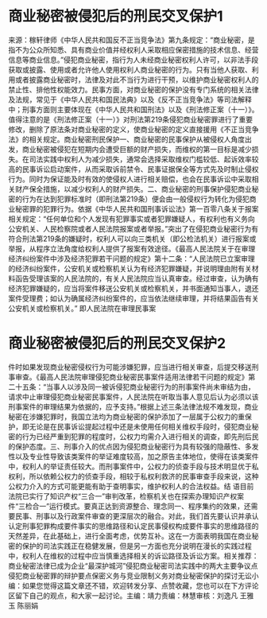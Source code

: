 # 商业秘密被侵犯后的刑民交叉保护1

来源：稼轩律师《中华人民共和国反不正当竞争法》第九条规定：“商业秘密，是指不为公众所知悉、具有商业价值并经权利人采取相应保密措施的技术信息、经营信息等商业信息。”侵犯商业秘密，指行为人未经商业秘密权利人许可，以非法手段获取或披露、使用或者允许他人使用权利人商业秘密的行为。只有当他人获取、利用或者披露商业秘密时，法律及对此不当行为进行干预，以维护商业秘密权利人的禁止性、排他性权能效力。民事方面，对商业秘密的保护没有专门系统的相关法律及法规，常见于《中华人民共和国民法典》以及《反不正当竞争法》等司法解释中；刑事方面则主要体现在《中华人民共和国刑法》以及《刑法修正案（十一）》。值得注意的是《刑法修正案（十一）》对刑法第219条侵犯商业秘密罪进行了重要修改，删除了原法条对商业秘密的定义，使商业秘密的定义直接援用《不正当竞争法》的相关规定。商业秘密刑民保护一、商业秘密的民事保护从被侵权人角度出发，商业秘密被侵犯在短期内会遭受巨额的财产损失，而维权的第一目标是减少损失。在司法实践中权利人为减少损失，通常会选择采取维权门槛较低、起诉效率较高的民事诉讼启动案件，从而采取诉前禁令、民事证据保全等方式先及时制止侵权行为。同时为保证能及时有效的使侵权人进行相关赔偿，也会在民事诉讼中采取相关财产保全措施，以减少权利人的财产损失。二、商业秘密的刑事保护侵犯商业秘密的行为在达到犯罪标准时（即刑法第219条）便会由一般侵权行为转化为侵犯商业秘密罪的犯罪行为。依据《中华人民共和国刑事诉讼法》第一百零八条关于报案相关规定：“任何单位和个人发现有犯罪事实或者犯罪嫌疑人，有权利也有义务向公安机关、人民检察院或者人民法院报案或者举报。”突出了在侵犯商业秘密行为有符合刑法第219条的嫌疑时，权利人可以向三类机关（即公检法机关）进行报案或举报，从程序立法角度给权利人提供了报案有效途径。《最高人民法院关于在审理经济纠纷案件中涉及经济犯罪若干问题的规定》第十二条：“人民法院已立案审理的经济纠纷案件，公安机关或检察机关认为有经济犯罪嫌疑，并说明理由附有关材料函告受理该案的人民法院的，有关人民法院应当认真审查。经过审查，认为确有经济犯罪嫌疑的，应当将案件移送公安机关或检察机关，并书面通知当事人，退还案件受理费；如认为确属经济纠纷案件的，应当依法继续审理，并将结果函告有关公安机关或检察机关。”  即人民法院在审理民事案

# 商业秘密被侵犯后的刑民交叉保护2

件时如果发现商业秘密侵权行为可能涉嫌犯罪，应当进行相关审查，后提交移送刑事审查。《最高人民法院审理侵犯商业秘密民事案件适用法律若干问题的规定》第二十五条：“当事人以涉及同一被诉侵犯商业秘密行为的刑事案件尚未审结为由，请求中止审理侵犯商业秘密民事案件，人民法院在听取当事人意见后认为必须以该刑事案件的审理结果为依据的，应予支持。”根据上述三条法律法规不难发现，商业秘密在涉嫌犯罪时，我国立法均为商业秘密的保护添加了一层属于公权力的重保护，即无论是在民事诉讼提起过程中还是未使用任何相关维权手段时，侵犯商业秘密的行为已经严重到犯罪的程度时，公权力均需介入进行相关的调查，即先刑后民的保护态度。三、刑事介入的优点因为侵犯商业秘密行为具有较强的隐蔽性、多发性以及专业性导致该类案件的举证难度较高，加之原告主体地位，使得在该类案件中，权利人的举证责任较大。而刑事案件中，公权力的侦查手段与技术明显优于私权利，所以依赖公权力的侦查手段，相较于私权利救济的民事审查手段来说，这种公权力介入的方式可能更能有助于查明事实，维护权利人的合法权益。结 语目前法院已实行了知识产权“三合一”审判改革，检察机关也在探索办理知识产权案件“三检合一”运行模式。要真正达到资源整合、理念同一、程序集约的效果，还需要民事、刑事以及行政案件审查的更深层次的融合。对此，我们首先要认识并承认认定刑事犯罪构成要件事实的思维路径和认定民事侵权构成要件事实的思维路径的天然差异，在此基础上，进行全面考虑，优势互补。这在一方面表明我国在商业秘密的保护的司法实践正在稳健发展，但是另一方面也充分说明在漫长的实践过程中，权利人在维权的过程中应当慎重选择相关的诉讼路径及诉讼方案。相关推荐：商业秘密法律已成为企业“最深护城河”侵犯商业秘密司法实践中的两大主要争议点侵犯商业秘密罪的辩护要点保密义务与竞业限制义务对商业秘密保护的探讨无讼小编：如果您觉得这篇文章还不错，欢迎转发分享、点赞收藏，您也可以在下方评论区留下自己的观点，和大家一起讨论。主编：靖力责编：林慧审核：刘逸凡 王雅玉 陈丽娟 


